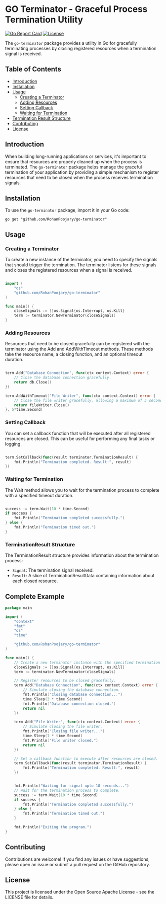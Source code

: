 # GO Terminator - Graceful Process Termination Utility


[![Go Report Card](https://goreportcard.com/badge/github.com/RohanPoojary/go-terminator)](https://goreportcard.com/report/github.com/RohanPoojary/go-terminator)
[![License](https://img.shields.io/badge/License-Apache%202.0-blue.svg)](https://github.com/RohanPoojary/go-terminator/blob/main/LICENSE)


The `go-terminator` package provides a utility in Go for gracefully terminating processes by closing registered resources when a termination signal is received.

## Table of Contents

- [Introduction](#introduction)
- [Installation](#installation)
- [Usage](#usage)
  - [Creating a Terminator](#creating-a-terminator)
  - [Adding Resources](#adding-resources)
  - [Setting Callback](#setting-callback)
  - [Waiting for Termination](#waiting-for-termination)
- [Termination Result Structure](#terminationresult-structure)
- [Contributing](#contributing)
- [License](#license)

## Introduction

When building long-running applications or services, it's important to ensure that resources are properly cleaned up when the process is terminated. The `go-terminator` package helps manage the graceful termination of your application by providing a simple mechanism to register resources that need to be closed when the process receives termination signals.

## Installation

To use the `go-terminator` package, import it in your Go code:

```shell
go get "github.com/RohanPoojary/go-terminator"
```

## Usage
### Creating a Terminator

To create a new instance of the terminator, you need to specify the signals that should trigger the termination. The terminator listens for these signals and closes the registered resources when a signal is received.

```go

import (
	"os"
	"github.com/RohanPoojary/go-terminator"
)

func main() {
	closeSignals := []os.Signal{os.Interrupt, os.Kill}
	term := terminator.NewTerminator(closeSignals)
}
```

### Adding Resources

Resources that need to be closed gracefully can be registered with the terminator using the Add and AddWithTimeout methods. These methods take the resource name, a closing function, and an optional timeout duration.

```go

term.Add("Database Connection", func(ctx context.Context) error {
	// Close the database connection gracefully.
	return db.Close()
})

term.AddWithTimeout("File Writer", func(ctx context.Context) error {
	// Close the file writer gracefully, allowing a maximum of 5 seconds for closure.
	return fileWriter.Close()
}, 5*time.Second)
```

### Setting Callback

You can set a callback function that will be executed after all registered resources are closed. This can be useful for performing any final tasks or logging.

```go

term.SetCallback(func(result terminator.TerminationResult) {
	fmt.Println("Termination completed. Result:", result)
})
```

### Waiting for Termination

The Wait method allows you to wait for the termination process to complete with a specified timeout duration.

```go

success := term.Wait(10 * time.Second)
if success {
	fmt.Println("Termination completed successfully.")
} else {
	fmt.Println("Termination timed out.")
}
```


### TerminationResult Structure

The TerminationResult structure provides information about the termination process:

* `Signal`: The termination signal received.
* `Result`: A slice of TerminationResultData containing information about each closed resource.

## Complete Example

```go
package main

import (
	"context"
	"fmt"
	"os"
	"time"

	"github.com/RohanPoojary/go-terminator"
)

func main() {
	// Create a new terminator instance with the specified termination signals.
	closeSignals := []os.Signal{os.Interrupt, os.Kill}
	term := terminator.NewTerminator(closeSignals)

	// Register resources to be closed gracefully.
	term.Add("Database Connection", func(ctx context.Context) error {
		// Simulate closing the database connection.
		fmt.Println("Closing database connection...")
		time.Sleep(2 * time.Second)
		fmt.Println("Database connection closed.")
		return nil
	})

	term.Add("File Writer", func(ctx context.Context) error {
		// Simulate closing the file writer.
		fmt.Println("Closing file writer...")
		time.Sleep(1 * time.Second)
		fmt.Println("File writer closed.")
		return nil
	})

	// Set a callback function to execute after resources are closed.
	term.SetCallback(func(result terminator.TerminationResult) {
		fmt.Println("Termination completed. Result:", result)
	})


	fmt.Println("Waiting for signal upto 10 seconds...")
	// Wait for the termination process to complete.
	success := term.Wait(10 * time.Second)
	if success {
		fmt.Println("Termination completed successfully.")
	} else {
		fmt.Println("Termination timed out.")
	}

	fmt.Println("Exiting the program.")
}


```

## Contributing

Contributions are welcome! If you find any issues or have suggestions, please open an issue or submit a pull request on the GitHub repository.

## License

This project is licensed under the Open Source Apache License - see the LICENSE file for details.